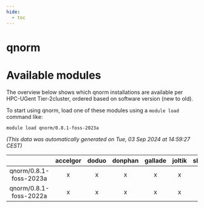 ```yaml
---
hide:
  - toc
---
```


qnorm
=====

# Available modules


The overview below shows which qnorm installations are available per HPC-UGent Tier-2cluster, ordered based on software version (new to old).

To start using qnorm, load one of these modules using a `module load` command like:

```shell
module load qnorm/0.8.1-foss-2023a
```

*(This data was automatically generated on Tue, 03 Sep 2024 at 14:59:27 CEST)*  

| |accelgor|doduo|donphan|gallade|joltik|shinx|skitty|
| :---: | :---: | :---: | :---: | :---: | :---: | :---: | :---: |
|qnorm/0.8.1-foss-2023a|x|x|x|x|x|x|x|
|qnorm/0.8.1-foss-2022a|x|x|x|x|x|-|x|
